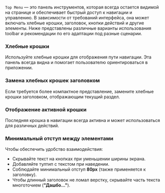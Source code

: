 `Top Menu` — это панель инструментов, которая всегда остается видимой на странице и обеспечивает быстрый доступ к
навигации
и управлению. В зависимости от требований интерфейса, она может включать хлебные крошки, заголовок, кнопки действий и
другие элементы. Ниже представлены различные варианты использования toolbar и рекомендации по его адаптации под разные
сценарии.

### Хлебные крошки

Используйте хлебные крошки для отображения пути навигации. Эта панель всегда видна и помогает пользователю
ориентироваться в приложении.

<!-- example(top-menu-breadcrumbs) -->

### Замена хлебных крошек заголовком

Если требуется более компактное представление, замените хлебные крошки заголовком, отображающим текущий раздел.

<!-- example(top-menu-overview) -->

### Отображение активной крошки

Последняя крошка в навигации всегда активна и может использоваться для различных действий.

<!-- example(top-menu-active-breadcrumb) -->

### Минимальный отступ между элементами

<!-- cspell:ignore Дашбо -->

Чтобы обеспечить удобство взаимодействия:

-   Скрывайте текст на кнопках при уменьшении ширины экрана.
-   Добавляйте тултип с текстом при наведении.
-   Соблюдайте минимальный отступ **80px** (также применяется к заголовку).
-   Чтобы длинный заголовок не ломал верстку, скрывайте часть текста многоточием (**"Дашбо..."**).

<!-- example(top-menu-overflow) -->
